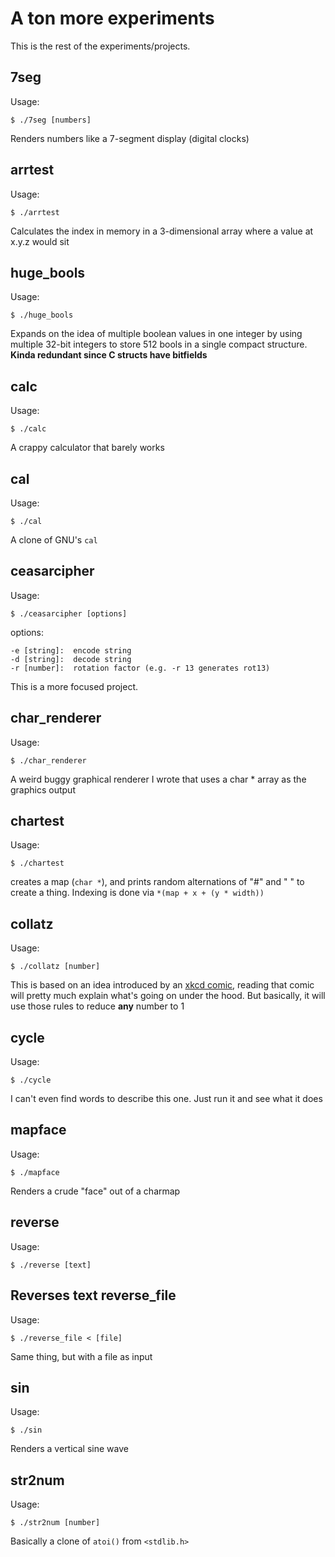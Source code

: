 # A ton more experiments

This is the rest of the experiments/projects. 

7seg
-
Usage:

    $ ./7seg [numbers]

Renders numbers like a 7-segment display (digital clocks)

arrtest
-
Usage:

    $ ./arrtest

Calculates the index in memory in a 3-dimensional array where a value at x.y.z would sit

huge_bools
-
Usage:

    $ ./huge_bools

Expands on the idea of multiple boolean values in one integer by using multiple 32-bit integers to store 512 bools in a single compact structure. **Kinda redundant since C structs have bitfields**

calc
-
Usage:

    $ ./calc

A crappy calculator that barely works

cal
-
Usage:

    $ ./cal

A clone of GNU's `cal`

ceasarcipher
-
Usage:

    $ ./ceasarcipher [options]

options:

    -e [string]:  encode string
    -d [string]:  decode string
    -r [number]:  rotation factor (e.g. -r 13 generates rot13)

This is a more focused project.

char_renderer
-
Usage:

    $ ./char_renderer

A weird buggy graphical renderer I wrote that uses a char * array as the graphics output

chartest
-
Usage:

    $ ./chartest

creates a map (`char *`), and prints random alternations of "#" and " " to create a thing. Indexing is done via `*(map + x + (y * width))`

collatz
-
Usage:

    $ ./collatz [number]

This is based on an idea introduced by an [xkcd comic](https://xkcd.com/710/), reading that comic will pretty much explain what's going on under the hood. But basically, it will use those rules to reduce **any** number to 1

cycle
-
Usage:

    $ ./cycle

I can't even find words to describe this one. Just run it and see what it does

mapface
-
Usage:

    $ ./mapface

Renders a crude "face" out of a charmap

reverse
-
Usage:

    $ ./reverse [text]

Reverses text
reverse_file
-
Usage:

    $ ./reverse_file < [file]

Same thing, but with a file as input

sin
-
Usage:

    $ ./sin

Renders a vertical sine wave

str2num
-
Usage:

    $ ./str2num [number]

Basically a clone of `atoi()` from `<stdlib.h>`
